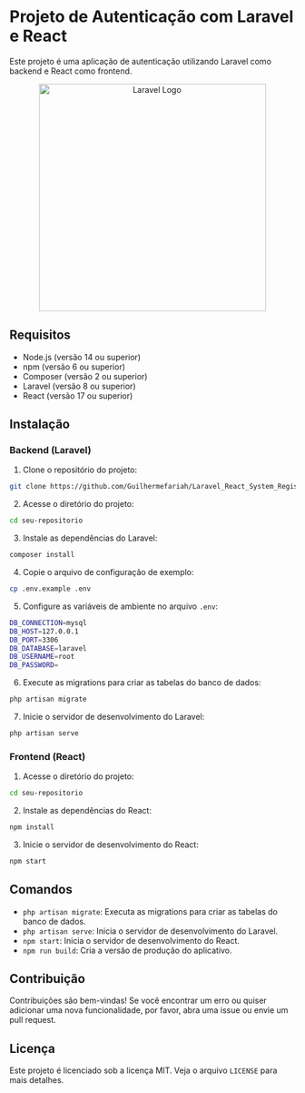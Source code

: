 # Projeto de Autenticação com Laravel e React 

Este projeto é uma aplicação de autenticação utilizando Laravel como backend e React como frontend.

<p align="center"><a href="https://laravel.com" target="_blank"><img src="https://raw.githubusercontent.com/laravel/art/master/logo-lockup/5%20SVG/2%20CMYK/1%20Full%20Color/laravel-logolockup-cmyk-red.svg" width="400" alt="Laravel Logo"></a></p>


## Requisitos

* Node.js (versão 14 ou superior)
* npm (versão 6 ou superior)
* Composer (versão 2 ou superior)
* Laravel (versão 8 ou superior)
* React (versão 17 ou superior)

## Instalação

### Backend (Laravel)

1. Clone o repositório do projeto:
```bash
git clone https://github.com/Guilhermefariah/Laravel_React_System_Register.git
```
2. Acesse o diretório do projeto:
```bash
cd seu-repositorio
```
3. Instale as dependências do Laravel:
```bash
composer install
```
4. Copie o arquivo de configuração de exemplo:
```bash
cp .env.example .env
```
5. Configure as variáveis de ambiente no arquivo `.env`:
```bash
DB_CONNECTION=mysql
DB_HOST=127.0.0.1
DB_PORT=3306
DB_DATABASE=laravel
DB_USERNAME=root
DB_PASSWORD=
```
6. Execute as migrations para criar as tabelas do banco de dados:
```bash
php artisan migrate
```
7. Inicie o servidor de desenvolvimento do Laravel:
```bash
php artisan serve
```

### Frontend (React)

1. Acesse o diretório do projeto:
```bash
cd seu-repositorio
```
2. Instale as dependências do React:
```bash
npm install
```
3. Inicie o servidor de desenvolvimento do React:
```bash
npm start
```

## Comandos

* `php artisan migrate`: Executa as migrations para criar as tabelas do banco de dados.
* `php artisan serve`: Inicia o servidor de desenvolvimento do Laravel.
* `npm start`: Inicia o servidor de desenvolvimento do React.
* `npm run build`: Cria a versão de produção do aplicativo.

## Contribuição

Contribuições são bem-vindas! Se você encontrar um erro ou quiser adicionar uma nova funcionalidade, por favor, abra uma issue ou envie um pull request.

## Licença

Este projeto é licenciado sob a licença MIT. Veja o arquivo `LICENSE` para mais detalhes.
